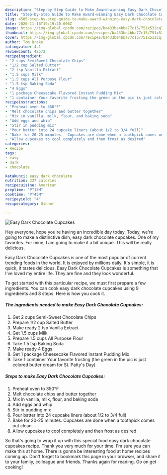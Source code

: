 ```yaml
---
description: "Step-by-Step Guide to Make Award-winning Easy Dark Chocolate Cupcakes"
title: "Step-by-Step Guide to Make Award-winning Easy Dark Chocolate Cupcakes"
slug: 4505-step-by-step-guide-to-make-award-winning-easy-dark-chocolate-cupcakes
date: 2020-11-16T19:19:20.006Z
image: https://img-global.cpcdn.com/recipes/ba433be4bba77c15/751x532cq70/easy-dark-chocolate-cupcakes-recipe-main-photo.jpg
thumbnail: https://img-global.cpcdn.com/recipes/ba433be4bba77c15/751x532cq70/easy-dark-chocolate-cupcakes-recipe-main-photo.jpg
cover: https://img-global.cpcdn.com/recipes/ba433be4bba77c15/751x532cq70/easy-dark-chocolate-cupcakes-recipe-main-photo.jpg
author: Tom Drake
ratingvalue: 4.1
reviewcount: 42572
recipeingredient:
- "2 cups SemiSweet Chocolate Chips"
- "1/2 cup Salted Butter"
- "2 tsp Vanilla Extract"
- "1.5 cups Milk"
- "1.5 cups All Purpose Flour"
- "1.5 tsp Baking Soda"
- "4 Eggs"
- "1 package Cheesecake Flavored Instant Pudding Mix"
- "1 container Your favorite frosting the green in the pic is just colored butter cream for St Pattys Day"
recipeinstructions:
- "Preheat oven to 350°F"
- "Melt chocolate chips and butter together"
- "Mix in vanilla, milk, flour, and baking soda"
- "Add eggs and whip"
- "Stir in pudding mix"
- "Pour batter into 24 cupcake liners (about 1/2 to 3/4 full)"
- "Bake for 20-25 minutes.  Cupcakes are done when a toothpick comes out clean."
- "Allow cupcakes to cool completely and then frost as desired"
categories:
- Recipe
tags:
- easy
- dark
- chocolate

katakunci: easy dark chocolate 
nutrition: 237 calories
recipecuisine: American
preptime: "PT13M"
cooktime: "PT45M"
recipeyield: "4"
recipecategory: Dinner

---
```



![Easy Dark Chocolate Cupcakes](https://img-global.cpcdn.com/recipes/ba433be4bba77c15/751x532cq70/easy-dark-chocolate-cupcakes-recipe-main-photo.jpg)

Hey everyone, hope you're having an incredible day today. Today, we're going to make a distinctive dish, easy dark chocolate cupcakes. One of my favorites. For mine, I am going to make it a bit unique. This will be really delicious.

Easy Dark Chocolate Cupcakes is one of the most popular of current trending foods in the world. It is enjoyed by millions daily. It's simple, it is quick, it tastes delicious. Easy Dark Chocolate Cupcakes is something that I've loved my entire life. They are fine and they look wonderful.




To get started with this particular recipe, we must first prepare a few ingredients. You can cook easy dark chocolate cupcakes using 9 ingredients and 8 steps. Here is how you cook it.

<!--inarticleads1-->

##### The ingredients needed to make Easy Dark Chocolate Cupcakes:

1. Get 2 cups Semi-Sweet Chocolate Chips
1. Prepare 1/2 cup Salted Butter
1. Make ready 2 tsp Vanilla Extract
1. Get 1.5 cups Milk
1. Prepare 1.5 cups All Purpose Flour
1. Take 1.5 tsp Baking Soda
1. Make ready 4 Eggs
1. Get 1 package Cheesecake Flavored Instant Pudding Mix
1. Take 1 container Your favorite frosting (the green in the pic is just colored butter cream for St. Patty&#39;s Day)




<!--inarticleads2-->

##### Steps to make Easy Dark Chocolate Cupcakes:

1. Preheat oven to 350°F
1. Melt chocolate chips and butter together
1. Mix in vanilla, milk, flour, and baking soda
1. Add eggs and whip
1. Stir in pudding mix
1. Pour batter into 24 cupcake liners (about 1/2 to 3/4 full)
1. Bake for 20-25 minutes.  Cupcakes are done when a toothpick comes out clean.
1. Allow cupcakes to cool completely and then frost as desired




So that's going to wrap it up with this special food easy dark chocolate cupcakes recipe. Thank you very much for your time. I'm sure you can make this at home. There is gonna be interesting food at home recipes coming up. Don't forget to bookmark this page in your browser, and share it to your family, colleague and friends. Thanks again for reading. Go on get cooking!
